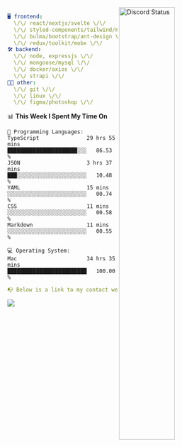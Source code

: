 
<a href="https://discord.com/users/279302975371870218" target="_blank">
    <img width="50%" align="right" alt="Discord Status" src="https://lanyard.cnrad.dev/api/279302975371870218?bg=161B22&borderRadius=5px%205px%200%200&hideTimestamp=true&idleMessage=Just%20chillin%27%20at%20the%20moment&animated=true">
</a>

```yaml
🖥️ frontend: 
  \/\/ react/nextjs/svelte \/\/
  \/\/ styled-components/tailwind/mui/
  \/\/ bulma/bootstrap/ant-design \/\/
  \/\/ redux/toolkit/mobx \/\/
🛠 backend: 
  \/\/ node, expressjs \/\/
  \/\/ mongoose/mysql \/\/
  \/\/ docker/axios \/\/
  \/\/ strapi \/\/
👨‍💻 other: 
  \/\/ git \/\/ 
  \/\/ linux \/\/
  \/\/ figma/photoshop \/\/
```
<!--START_SECTION:waka-->
📊 **This Week I Spent My Time On** 

```text
💬 Programming Languages: 
TypeScript               29 hrs 55 mins      ██████████████████████░░░   86.53 % 
JSON                     3 hrs 37 mins       ███░░░░░░░░░░░░░░░░░░░░░░   10.48 % 
YAML                     15 mins             ░░░░░░░░░░░░░░░░░░░░░░░░░   00.74 % 
CSS                      11 mins             ░░░░░░░░░░░░░░░░░░░░░░░░░   00.58 % 
Markdown                 11 mins             ░░░░░░░░░░░░░░░░░░░░░░░░░   00.55 % 

💻 Operating System: 
Mac                      34 hrs 35 mins      █████████████████████████   100.00 % 
```


<!--END_SECTION:waka-->
```yaml
📭 Below is a link to my contact website 
```
<a href="https://mxns.xyz" target="_black"> <img src="https://img.shields.io/badge/website-161B22?style=for-the-badge&logo=About.me&logoColor=white"></img> <a/>

